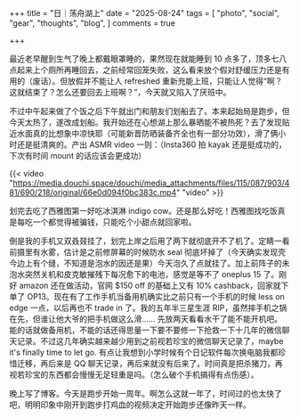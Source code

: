 +++
title = "日｜荡舟湖上"
date = "2025-08-24"
tags = [
    "photo",
    "social",
    "gear",
    "thoughts",
    "blog",
]
comments = true

+++

最近老早醒到生气了晚上都戴眼罩睡的，果然现在就能睡到 10 点多了，顶多七八点起来上个厕所再睡回去，之前经常回笼失败，这么看来放个假对舒缓压力还是有用的（废话）。但放假并不能让人 refreshed 重新充能上班，只能让人觉得“啊？这就结束了？怎么还要回去上班啊？”，今天就又陷入了厌班中。

不过中午起来做了个饭之后下午就出门和朋友们划船去了。本来起始局是跑步，但今天太热了，遂改成划船。我开始还在心想湖上那么暴晒能不被热死？去了发现贴近水面真的比想象中凉快耶（可能新晋防晒装备齐全也有一部分功效），滑了俩小时还是挺清爽的。产出 ASMR video 一则：（Insta360 拍 kayak 还是挺成功的，下次有时间 mount 的话应该会更成功）

{{< video "https://media.douchi.space/douchi/media_attachments/files/115/087/903/481/690/218/original/66e0d094f0bc383c.mp4" "video" >}}

划完去吃了西雅图第一好吃冰淇淋 indigo cow。还是那么好吃！西雅图找吃饭真是每吃一个都觉得被骗钱，只能吃个小甜点就回家啦。

倒是我的手机又双叒叕挂了，划完上岸之后用了两下就彻底开不了机了。定睛一看前摄里有水雾，估计是之前修屏幕的时候防水 seal 彻底坏掉了（今天确实发现壳今边上有个缝，不知道是泡水的因还是果）今天泡久了点就挂了。加上前阵子的未泡水突然关机和皮克敏摧残下每况愈下的电池，感觉是等不了 oneplus 15 了。刚好 amazon 还在做活动，官网 $150 off 的基础上又有 10% cashback，回家就下单了 OP13。现在有了工作手机当备用机确实比之前只有一个手机的时候 less on edge 一点，以后再也不 trade in 了。我的五年半三星生涯 RIP，虽然摔手机之锅在先，但谁让他大爷的把手机做这么滑…… 先放两天看看水干了能不能开机吧。能的话就做备用机，不能的话还得思量一下要不要修一下抢救一下十几年的微信聊天记录。不过这几年确实越来越少用到之前视若珍宝的微信聊天记录了，maybe it's finally time to let go. 有点让我想到小学时候有个日记软件每次换电脑我都珍惜迁移，再后来是 QQ 聊天记录，再后来就没有后来了。时间真是把杀猪刀，再视若珍宝的东西都会慢慢无足轻重是吗。（怎么破个手机搞得有点伤感）。

晚上写了博客。今天是跑步开始一周年。啊怎么这就一年了，时间过的也太快了吧，明明印象中刚开到跑步打鸡血的视频决定开始跑步还像昨天一样。